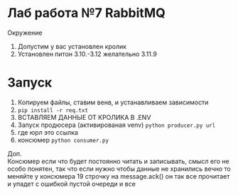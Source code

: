 # Лаб работа №7 RabbitMQ
Окружение
1. Допустим у вас установлен кролик
2. Установлен питон 3.10.-3.12 желательно 3.11.9
# Запуск
1. Копируем файлы, ставим венв, и устанавливаем зависимости
2. ```pip install -r req.txt```
3. ВСТАВЛЯЕМ ДАННЫЕ ОТ КРОЛИКА В .ENV
3. Запуск продюсера (активированая venv) ```python producer.py url```
5. где юрл это ссылка
6. консюмер 
```python consumer.py```

Доп.  
Консюмер если что будет постоянно читать и записывать, смысл его не особо понятен, 
так что если нужно чтобы данные не хранились вечно то меняйте у консюмера 19 строчку на         message.ack()
он так все прочитает и упадет с ошибкой пустой очереди и все